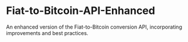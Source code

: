 # Fiat-to-Bitcoin-API-Enhanced
An enhanced version of the Fiat-to-Bitcoin conversion API, incorporating improvements and best practices.
